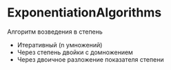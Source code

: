 # ExponentiationAlgorithms
Алгоритм возведения в степень
- Итеративный (n умножений)
- Через степень двойки с домножением
- Через двоичное разложение показателя степени

